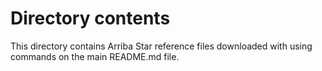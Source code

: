 # Directory contents
This directory contains Arriba Star reference files downloaded with
 using commands on the main README.md file.
